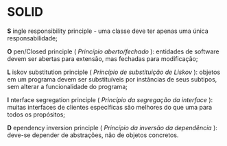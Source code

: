 # SOLID 

**S** ingle responsibility principle - uma classe deve ter apenas uma única responsabilidade;

**O** pen/Closed principle ( *Princípio aberto/fechado* ): entidades de software devem ser abertas para extensão, mas fechadas para modificação;

**L** iskov substitution principle ( *Princípio de substituição de Liskov* ): objetos em um programa devem ser substituíveis por instâncias de seus subtipos, sem alterar a funcionalidade do programa;

**I** nterface segregation principle ( *Princípio da segregação da interface* ): muitas interfaces de clientes específicas são melhores do que uma para todos os propósitos;

**D** ependency inversion principle ( *Princípio da inversão da dependência* ): deve-se depender de abstrações, não de objetos concretos.





